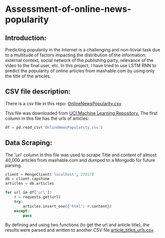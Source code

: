 # Assessment-of-online-news-popularity

## Introduction:
Predicting popularity in the Internet is a challenging and non-trivial task due to a multitude of factors impacting the distribution of the information: external context, social network of the publishing party, relevance of the video to the final user, etc. In this project, I have tried to use LSTM RNN to predict the popularity of online articles from mashable.com by using only the title of the articles.

## CSV file description:
There is a csv file in this repo: [OnlineNewsPopularity.csv](https://github.com/farzad-yousefi/Assessment-of-online-news-popularity/blob/master/OnlineNewsPopularity.csv.)

This file was downloaded from [UCI Machine Learning Repository.](https://archive.ics.uci.edu/ml/datasets/online+news+popularity) The first column in this file has the urls of articles:
```python
df = pd.read_csv('OnlineNewsPopularity.csv')
```

## Data Scraping:
The 'url' column in this file was used to scrape Title and content of almost 40,000 articles from mashable.com and dumped to a Mongodb for future parsing.
```python
client = MongoClient('localhost', 27017)
db = client.capstone
articles = db.articles

for url in df['url']:
    r = requests.get(url)
    try:
        articles.insert_one({'html': r.content})
    except:
        pass
```
By defining and using two functions (to get the url and article title), the results were parsed and written to another CSV  file [article_titles_urls.csv](https://github.com/farzad-yousefi/Assessment-of-online-news-popularity/blob/master/article_titles_urls.csv).  





